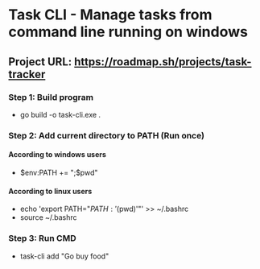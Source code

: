 # Task CLI - Manage tasks from command line running on windows
## Project URL: https://roadmap.sh/projects/task-tracker

### Step 1: Build program

- go build -o task-cli.exe .

### Step 2: Add current directory to PATH (Run once)

#### According to windows users

- $env:PATH += ";$pwd"

#### According to linux users

- echo 'export PATH="$PATH:'$(pwd)'"' >> ~/.bashrc
- source ~/.bashrc

### Step 3: Run CMD 

- task-cli add "Go buy food"
